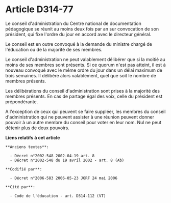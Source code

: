 # Article D314-77

Le conseil d'administration du Centre national de documentation pédagogique se réunit au moins deux fois par an sur
convocation de son président, qui fixe l'ordre du jour en accord avec le directeur général.

Le conseil est en outre convoqué à la demande du ministre chargé de l'éducation ou de la majorité de ses membres.

Le conseil d'administration ne peut valablement délibérer que si la moitié au moins de ses membres sont présents. Si ce
quorum n'est pas atteint, il est à nouveau convoqué avec le même ordre du jour dans un délai maximum de trois semaines. Il
délibère alors valablement, quel que soit le nombre de membres présents.

Les délibérations du conseil d'administration sont prises à la majorité des membres présents. En cas de partage égal des
voix, celle du président est prépondérante.

A l'exception de ceux qui peuvent se faire suppléer, les membres du conseil d'administration qui ne peuvent assister à une
réunion peuvent donner pouvoir à un autre membre du conseil pour voter en leur nom. Nul ne peut détenir plus de deux
pouvoirs.

**Liens relatifs à cet article**

	**Anciens textes**:

	  - Décret n°2002-548 2002-04-19 art. 8
	  - Décret n°2002-548 du 19 avril 2002 - art. 8 (Ab)

	**Codifié par**:

	  - Décret n°2006-583 2006-05-23 JORF 24 mai 2006

	**Cité par**:

	  - Code de l'éducation - art. D314-112 (VT)
